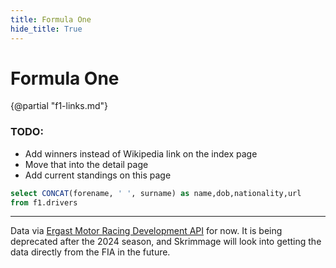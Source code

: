 ```yaml
---
title: Formula One
hide_title: True
---
```


<h1 class="text-center title">Formula One</h1>

{@partial "f1-links.md"}

### TODO:

- Add winners instead of Wikipedia link on the index page
- Move that into the detail page
- Add current standings on this page

```sql drivers
select CONCAT(forename, ' ', surname) as name,dob,nationality,url
from f1.drivers
```

---

Data via [Ergast Motor Racing Development API](https://ergast.com/mrd/) for now. It is being deprecated after the 2024 season, and Skrimmage will look into getting the data directly from the FIA in the future.

